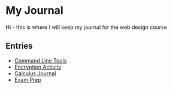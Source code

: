 # My Journal
Hi - this is where I will keep my journal for the web design course

## Entries
- [Command Line Tools](entries/01_Intro.md)
- [Encryption Activity](entries/02.md)
- [Calculus Journal](entries/03.md)
- [Exam Prep](entries/exam_prep.md)